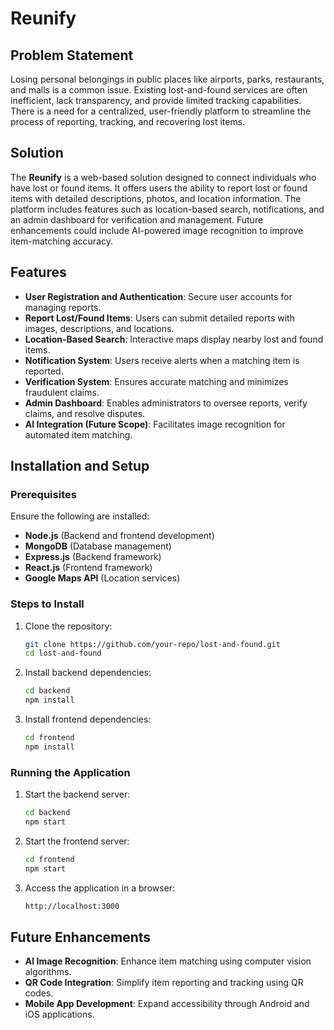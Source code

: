 # Reunify 

## Problem Statement  
Losing personal belongings in public places like airports, parks, restaurants, and malls is a common issue. Existing lost-and-found services are often inefficient, lack transparency, and provide limited tracking capabilities. There is a need for a centralized, user-friendly platform to streamline the process of reporting, tracking, and recovering lost items.  

## Solution  
The **Reunify** is a web-based solution designed to connect individuals who have lost or found items. It offers users the ability to report lost or found items with detailed descriptions, photos, and location information. The platform includes features such as location-based search, notifications, and an admin dashboard for verification and management. Future enhancements could include AI-powered image recognition to improve item-matching accuracy.  

## Features  
- **User Registration and Authentication**: Secure user accounts for managing reports.  
- **Report Lost/Found Items**: Users can submit detailed reports with images, descriptions, and locations.  
- **Location-Based Search**: Interactive maps display nearby lost and found items.  
- **Notification System**: Users receive alerts when a matching item is reported.  
- **Verification System**: Ensures accurate matching and minimizes fraudulent claims.  
- **Admin Dashboard**: Enables administrators to oversee reports, verify claims, and resolve disputes.  
- **AI Integration (Future Scope)**: Facilitates image recognition for automated item matching.  

## Installation and Setup  

### Prerequisites  
Ensure the following are installed:  
- **Node.js** (Backend and frontend development)  
- **MongoDB** (Database management)  
- **Express.js** (Backend framework)  
- **React.js** (Frontend framework)  
- **Google Maps API** (Location services)  

### Steps to Install  
1. Clone the repository:  
    ```bash
    git clone https://github.com/your-repo/lost-and-found.git
    cd lost-and-found
    ```
2. Install backend dependencies:  
    ```bash
    cd backend
    npm install
    ```
3. Install frontend dependencies:  
    ```bash
    cd frontend
    npm install
    ```

### Running the Application  
1. Start the backend server:  
    ```bash
    cd backend
    npm start
    ```
2. Start the frontend server:  
    ```bash
    cd frontend
    npm start
    ```
3. Access the application in a browser:  
    ```bash
    http://localhost:3000
    ```

## Future Enhancements  
- **AI Image Recognition**: Enhance item matching using computer vision algorithms.  
- **QR Code Integration**: Simplify item reporting and tracking using QR codes.  
- **Mobile App Development**: Expand accessibility through Android and iOS applications.  

